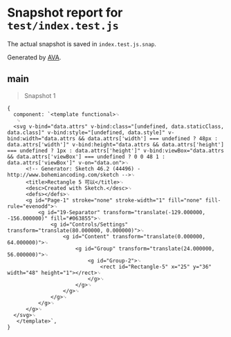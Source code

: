 # Snapshot report for `test/index.test.js`

The actual snapshot is saved in `index.test.js.snap`.

Generated by [AVA](https://ava.li).

## main

> Snapshot 1

    {
      component: `<template functional>␊
       ␊
      <svg v-bind="data.attrs" v-bind:class="[undefined, data.staticClass, data.class]" v-bind:style="[undefined, data.style]" v-bind:width="data.attrs && data.attrs['width'] === undefined ? 48px : data.attrs['width']" v-bind:height="data.attrs && data.attrs['height'] === undefined ? 1px : data.attrs['height']" v-bind:viewBox="data.attrs && data.attrs['viewBox'] === undefined ? 0 0 48 1 : data.attrs['viewBox']" v-on="data.on">␊
          <!-- Generator: Sketch 46.2 (44496) - http://www.bohemiancoding.com/sketch -->␊
          <title>Rectangle 5 可以</title>␊
          <desc>Created with Sketch.</desc>␊
          <defs></defs>␊
          <g id="Page-1" stroke="none" stroke-width="1" fill="none" fill-rule="evenodd">␊
              <g id="19-Separator" transform="translate(-129.000000, -156.000000)" fill="#063855">␊
                  <g id="Controls/Settings" transform="translate(80.000000, 0.000000)">␊
                      <g id="Content" transform="translate(0.000000, 64.000000)">␊
                          <g id="Group" transform="translate(24.000000, 56.000000)">␊
                              <g id="Group-2">␊
                                  <rect id="Rectangle-5" x="25" y="36" width="48" height="1"></rect>␊
                              </g>␊
                          </g>␊
                      </g>␊
                  </g>␊
              </g>␊
          </g>␊
      </svg>␊
       </template>`,
    }

